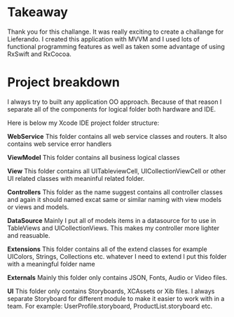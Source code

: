 
# Takeaway

Thank you for this challange. It was really exciting to create a challange for Lieferando.
I created this application with MVVM and I used lots of functional programming features as well as taken some advantage of using RxSwift and RxCocoa.

# Project breakdown

I always try to built any application OO approach. Because of that reason I separate all of the components for logical folder both hardware and IDE.

Here is below my Xcode IDE project folder structure:

**WebService**
This folder contains all web service classes and routers.
It also contains web service error handlers

**ViewModel**
This folder contains all business logical classes

**View**
This folder contains all UITableviewCell, UICollectionViewCell or other UI related classes with meaninful related folder.

**Controllers**
This folder as the name suggest contains all controller classes and again it should named excat same or similar naming with view models or views and models.

**DataSource**
Mainly I put all of models items in a datasource for to use in TableViews and UICollectionViews. This makes my controller more lighter and reasuable.

**Extensions**
This folder contains all of the extend classes for example UIColors, Strings, Collections etc. whatever I need to extend I put this folder with a meaningful folder name

**Externals**
Mainly this folder only contains JSON, Fonts, Audio or Video files.

**UI**
This folder only contains Storyboards, XCAssets or Xib files.
I always separate Storyboard for different module to make it easier to work with in a team.
For example: UserProfile.storyboard, ProductList.storyboard etc.
